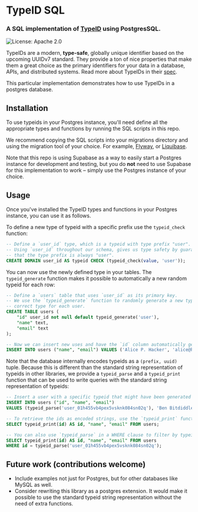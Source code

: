 # TypeID SQL
### A SQL implementation of [TypeID](https://github.com/jetpack-io/typeid) using PostgresSQL.
![License: Apache 2.0](https://img.shields.io/github/license/jetpack-io/typeid-sql)

TypeIDs are a modern, **type-safe**, globally unique identifier based on the upcoming
UUIDv7 standard. They provide a ton of nice properties that make them a great choice
as the primary identifiers for your data in a database, APIs, and distributed systems.
Read more about TypeIDs in their [spec](https://github.com/jetpack-io/typeid).

This particular implementation demonstrates how to use TypeIDs in a postgres database.

## Installation
To use typeids in your Postgres instance, you'll need define all the
appropriate types and functions by running the SQL scripts in this repo.

We recommend copying the SQL scripts into your migrations directory and using the
migration tool of your choice. For example, [Flyway](https://flywaydb.org/), or
[Liquibase](https://www.liquibase.org/).

Note that this repo is using Supabase as a way to easily start a Postgres instance
for development and testing, but you do **not** need to use Supabase for this
implementation to work – simply use the Postgres instance of your choice.

## Usage
Once you've installed the TypeID types and functions in your Postgres instance,
you can use it as follows.

To define a new type of typeid with a specific prefix use the `typeid_check` function:
```sql
-- Define a `user_id` type, which is a typeid with type prefix "user".
-- Using `user_id` throughout our schema, gives us type safety by guaranteeing
-- that the type prefix is always "user".
CREATE DOMAIN user_id AS typeid CHECK (typeid_check(value, 'user'));
```

You can now use the newly defined type in your tables. The `typeid_generate` function
makes it possible to automatically a new random typeid for each row:

```sql
-- Define a `users` table that uses `user_id` as its primary key.
-- We use the `typeid_generate` function to randomly generate a new typeid of the
-- correct type for each user.
CREATE TABLE users (
    "id" user_id not null default typeid_generate('user'),
    "name" text,
    "email" text
);

-- Now we can insert new uses and have the `id` column automatically generated.
INSERT INTO users ("name", "email") VALUES ('Alice P. Hacker', 'alice@hacker.net');
```

Note that the database internally encodes typeids as a `(prefix, uuid)` tuple. Because
this is different than the standard string representation of typeids in other libraries,
we provide a `typeid_parse` and a `typeid_print` function that can be used to write
queries with the standard string representation of typeids:

```sql
-- Insert a user with a specific typeid that might have been generated elsewhere:
INSERT INTO users ("id", "name", "email")
VALUES (typeid_parse('user_01h455vb4pex5vsknk084sn02q'), 'Ben Bitdiddle', 'ben@bitdiddle.com');

-- To retrieve the ids as encoded strings, use the `typeid_print` function:
SELECT typeid_print(id) AS id, "name", "email" FROM users;

-- You can also use `typeid_parse` in a WHERE clause to filter by typeid:
SELECT typeid_print(id) AS id, "name", "email" FROM users
WHERE id = typeid_parse('user_01h455vb4pex5vsknk084sn02q');
```

## Future work (contributions welcome)
- Include examples not just for Postgres, but for other databases like MySQL as well.
- Consider rewriting this library as a postgres extension. It would make it possible to
  use the standard typeid string representation without the need of extra functions.